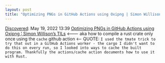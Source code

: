 ```yaml
---
layout: post
title: "Optimizing PNGs in GitHub Actions using Oxipng | Simon Willison’s TILs"
---
```

[Discovered](http://rolandtanglao.com/2020/07/29/p1-blogthis-checkvist-list-links-to-blog/): May 19, 2022 13:39  [Optimizing PNGs in GitHub Actions using Oxipng ¦ Simon Willison’s TILs](https://til.simonwillison.net/github-actions/oxipng) <--- aka how to compile a rust crate only once using the `cache` github action <-- QUOTE: `I used the tmate trick to try that out in a GitHub Actions worker - the cargo I didn't want to do this on every run, so I looked into ways to cache the built program. Thankfully the actions/cache action documents how to use it with Rust.`
